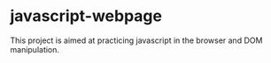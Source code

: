 # javascript-webpage

This project is aimed at practicing javascript in the browser and DOM manipulation.

